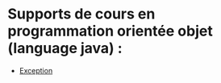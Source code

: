 # Supports de cours en programmation orientée objet (language java) :
- [Exception](https://github.com/A1-td-java/.github/blob/main/Exceptions_x4.pdf)

